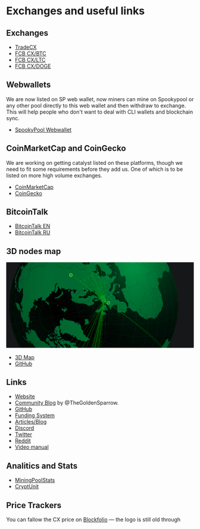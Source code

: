 # Exchanges and useful links


## Exchanges

- [TradeCX](https://tradecx.io/markets/cxbtc)
- [FCB CX/BTC](https://fcbaccount.com/fcb/exchange/CX/BTC)
- [FCB CX/LTC](https://fcbaccount.com/fcb/exchange/CX/LTC)
- [FCB CX/DOGE](https://fcbaccount.com/fcb/exchange/CX/DOGE)

## Webwallets

We are now listed on SP web wallet, now miners can mine on Spookypool or any other pool directly to this web wallet and then withdraw to exchange. This will help people who don't want to deal with CLI wallets and blockchain sync.

- [SpookyPool Webwallet](https://spookypool.nl/)


## CoinMarketCap and CoinGecko

We are working on getting catalyst listed on these platforms, though we need to fit some requirements before they add us. One of which is to be listed on more high volume exchanges.


- [CoinMarketCap](#coinmarketcap-and-coingecko)
- [CoinGecko](#coinmarketcap-and-coingecko)

## BitcoinTalk

- [BitcoinTalk EN](https://bitcointalk.org/index.php?topic=5081758.0)
- [BitcoinTalk RU](https://bitcointalk.org/index.php?topic=5180539.0)

## 3D nodes map

![3dmap](images/3dmap.png)

- [3D Map](https://map.cryptocatalyst.net)
- [GitHub](https://github.com/n8tb1t/catalyst-nodes-map)

## Links
- [Website](https://www.cryptocatalyst.net/)
- [Community Blog](https://www.cat7.network/) by @TheGoldenSparrow.
- [GitHub](https://github.com/catalystdevelopment)
- [Funding System](https://funding.cryptocatalyst.net/)
- [Articles/Blog](https://medium.com/@CatalystNetwork)
- [Discord](https://discord.gg/byKYDyb)
- [Twitter](https://twitter.com/catalyst_CX)
- [Reddit](https://www.reddit.com/r/CatalystHub/)
- [Video manual](https://youtu.be/dBPS_qiGWDE)

## Analitics and Stats

- [MiningPoolStats](https://miningpoolstats.stream/catalyst)
- [CryptUnit](https://www.cryptunit.com/coin/CX)

## Price Trackers

You can fallow the CX price on [Blockfolio](https://blockfolio.com/coin/CX)  — the logo is still old through
